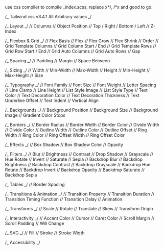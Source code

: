use css compiler to compile \_index.scss, replace x*/, /*x and good to go.

/_ Tailwind css v3.4.1 All Arbitrary values _/

/_ Layout _/
// Columns
// Object Position
// Top / Right / Bottom / Left
// Z-Index

/_ Flexbox & Grid _/
// Flex Basis
// Flex
// Flex Grow
// Flex Shrink
// Order
// Grid Template Columns
// Grid Column Start / End
// Grid Template Rows
// Grid Row Start / End
// Grid Auto Columns
// Grid Auto Rows
// Gap

/_ Spacing _/
// Padding
// Margin
// Space Between

/_ Sizing _/
// Width
// Min-Width
// Max-Width
// Height
// Min-Height
// Max-Height
// Size

/_ Typography _/
// Font Family
// Font Size
// Font Weight
// Letter Spacing
// Line Clamp
// Line Height
// List Style Image
// List Style Type
// Text Color
// Text Decoration Color
// Text Decoration Thickness
// Text Underline Offset
// Text Indent
// Vertical Align

/_ Backgrounds _/
// Background Position
// Background Size
// Background Image
// Gradient Color Stops

/_ Borders _/
// Border Radius
// Border Width
// Border Color
// Divide Width
// Divide Color
// Outline Width
// Outline Color
// Outline Offset
// Ring Width
// Ring Color
// Ring Offset Width
// Ring Offset Color

/_ Effects _/
// Box Shadow
// Box Shadow Color
// Opacity

/_ Filters _/
// Blur
// Brightness
// Contrast
// Drop Shadow
// Grayscale
// Hue Rotate
// Invert
// Saturate
// Sepia
// Backdrop Blur
// Backdrop Brightness
// Backdrop Contrast
// Backdrop Grayscale
// Backdrop Hue Rotate
// Backdrop Invert
// Backdrop Opacity
// Backdrop Saturate
// Backdrop Sepia

/_ Tables _/
// Border Spacing

/_ Transitions & Animation _/
// Transition Property
// Transition Duration
// Transition Timing Function
// Transition Delay
// Animation

/_ Transforms _/
// Scale
// Rotate
// Translate
// Skew
// Transform Origin

/_ Interactivity _/
// Accent Color
// Cursor
// Caret Color
// Scroll Margin
// Scroll Padding
// Will Change

/_ SVG _/
// Fill
// Stroke
// Stroke Width

/_ Accessibility _/
